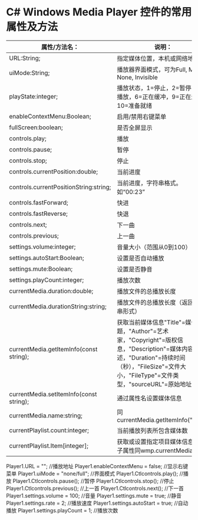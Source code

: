 # C# Windows Media Player 控件的常用属性及方法
| 属性/方法名： | 说明： |
|--|--|
| URL:String; |指定媒体位置，本机或网络地址  |
| uiMode:String; |播放器界面模式，可为Full, Mini, None, Invisible  |
|  playState:integer;|播放状态，1=停止，2=暂停，3=播放，6=正在缓冲，9=正在连接，10=准备就绪  |
| enableContextMenu:Boolean; | 启用/禁用右键菜单 |
|fullScreen:boolean;|是否全屏显示|
|controls.play;|播放|
|controls.pause;|暂停|
|controls.stop;|停止|
|controls.currentPosition:double;|当前进度|
|controls.currentPositionString:string;|当前进度，字符串格式。如“00:23”|
|controls.fastForward;|快进|
|controls.fastReverse;|快退|
|controls.next;|下一曲|
|controls.previous;|上一曲|
|settings.volume:integer;|音量大小（范围从0到100）|
|settings.autoStart:Boolean;|设置是否自动播放|
|settings.mute:Boolean;|设置是否静音|
|settings.playCount:integer;|播放次数|
|currentMedia.duration:double;|播放文件的总播放长度|
|currentMedia.durationString:string;|播放文件的总播放长度（返回字符串形式）|
|currentMedia.getItemInfo(const string);|获取当前媒体信息"Title"=媒体标题，"Author"=艺术家，"Copyright"=版权信息，"Description"=媒体内容描述，"Duration"=持续时间（秒），"FileSize"=文件大小，"FileType"=文件类型，"sourceURL"=原始地址|
|currentMedia.setItemInfo(const string);|通过属性名设置媒体信息|
|currentMedia.name:string;|同 currentMedia.getItemInfo("Title")|
|currentPlaylist.count:integer;|当前播放列表所包含媒体数|
|currentPlaylist.Item[integer];|获取或设置指定项目媒体信息，其子属性同wmp.currentMedia|


Player1.URL = ""; //播放地址
Player1.enableContextMenu = false; //显示右键菜单
Player1.uiMode = "none/full"; //界面模式
Player1.Ctlcontrols.play(); //播放
Player1.Ctlcontrols.pause(); //暂停
Player1.Ctlcontrols.stop(); //停止
Player1.Ctlcontrols.previous(); //上一首
Player1.Ctlcontrols.next(); //下一首
Player1.settings.volume = 100; //音量
Player1.settings.mute = true; //静音
Player1.settings.rate = 2; //播放速度
Player1.settings.autoStart = true; //自动播放
Player1.settings.playCount = 1; //播放次数

